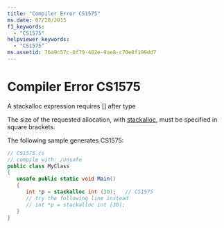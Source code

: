 ```yaml
---
title: "Compiler Error CS1575"
ms.date: 07/20/2015
f1_keywords: 
  - "CS1575"
helpviewer_keywords: 
  - "CS1575"
ms.assetid: 76a9c57c-8f79-482e-9ae8-c70e8f199dd7
---
```

# Compiler Error CS1575
A stackalloc expression requires [] after type  
  
 The size of the requested allocation, with [stackalloc](../language-reference/operators/stackalloc.md), must be specified in square brackets.  
  
 The following sample generates CS1575:  
  
```csharp  
// CS1575.cs  
// compile with: /unsafe  
public class MyClass  
{  
   unsafe public static void Main()  
   {  
      int *p = stackalloc int (30);   // CS1575  
      // try the following line instead  
      // int *p = stackalloc int [30];  
   }  
}  
```
